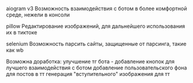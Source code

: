 aiogram v3
  Возможность взаимодействия с ботом в более комфортной среде, нежели в консоли

pillow
  Редактирование изображений, для дальнейшего использования их в тиктоке

selenium
  Возможность парсить сайты, защищенные от парсинга, такие как wb


Возможна доработка:
  улучшение тг бота - добавление кнопок для лучшего взаимодействия с ботом
  добавление пользовательского фона для постов в тт
  генерация "вступительного" изображения для тт
